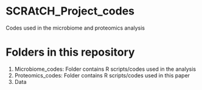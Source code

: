 # SCRAtCH_Project_codes
Codes used in the microbiome and proteomics analysis <br>

# Folders in this repository <br>
1. Microbiome_codes: Folder contains R scripts/codes used in the analysis <br>
2. Proteomics_codes: Folder contains R scripts/codes used in this paper <br>
3. Data 
